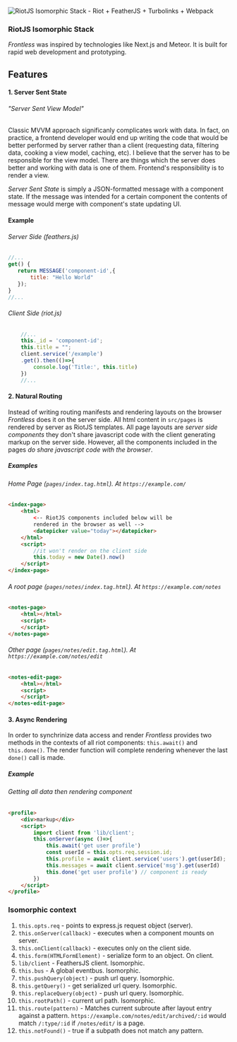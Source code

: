 ![RiotJS Isomorphic Stack - Riot + FeatherJS + Turbolinks + Webpack](https://github.com/nesterow/frontless/raw/master/assets/logos/techs.png)
### RiotJS Isomorphic Stack

_Frontless_ was inspired by technologies like Next.js and Meteor. It is built for rapid web development and prototyping. 

## Features

#### 1. Server Sent State
###### "Server Sent View Model"
Classic MVVM approach significanly complicates work with data. In fact, on practice, a frontend developer would end up writing the code that would be better performed by server rather than a client (requesting data, filtering data, cooking a view model, caching, etc). I believe that the server has to be responsible for the view model. There are things which the server does better and working with data is one of them. Frontend's responsibility is to render a view.

_Server Sent State_ is simply a JSON-formatted message with a component state. If the message was intended for a certain component the contents of message would merge with component's state updating UI.

#### Example
###### Server Side (feathers.js)
```javascript
//...
get() {
   return MESSAGE('component-id',{
       title: "Hello World"
   });
}
//...
```
###### Client Side (riot.js)
```javascript
    //...
    this._id = 'component-id';
    this.title = "";
    client.service('/example')
    .get().then(()=>{
        console.log('Title:', this.title)
    })
    //...
```

#### 2. Natural Routing
Instead of writing routing manifests and rendering layouts on the browser _Frontless_ does it on the server side. All html content in `src/pages` is rendered by server as RiotJS templates. All page layouts are _server side components_ they don't share javascript code with the client generating markup on the server side. However, all the components included in the pages _do share javascript code with the browser_.

##### Examples
###### Home Page (`pages/index.tag.html`). At `https://example.com/`
```html
<index-page>
    <html>
        <-- RiotJS components included below will be 
        rendered in the browser as well -->
        <datepicker value="today"></datepicker>
    </html>
    <script>
        //it won't render on the client side
        this.today = new Date().now()
    </script>
</index-page>
```
###### A root page (`pages/notes/index.tag.html`). At `https://example.com/notes`
```html
<notes-page>
    <html></html>
    <script>
    </script>
</notes-page>
```

###### Other page (`pages/notes/edit.tag.html`). At `https://example.com/notes/edit`
```html
<notes-edit-page>
    <html></html>
    <script>
    </script>
</notes-edit-page>
```

#### 3. Async Rendering
In order to synchrinize data access and render _Frontless_ provides two methods in the contexts of all riot components: `this.await()` and `this.done()`. The render function will complete rendering whenever the last `done()` call is made. 

##### Example
###### Getting all data then rendering component

```html
<profile>
    <div>markup</div>
    <script>
        import client from 'lib/client';
        this.onServer(async ()=>{
            this.await('get user profile')
            const userId = this.opts.req.session.id; 
            this.profile = await client.service('users').get(userId);
            this.messages = await client.service('msg').get(userId)
            this.done('get user profile') // component is ready
        })
    </script>
</profile>
```


### Isomorphic context

1. `this.opts.req` - points to express.js request object (server).
2. `this.onServer(callback)` - executes when a component mounts on server.
3. `this.onClient(callback)` - executes only on the client side.
4. `this.form(HTMLFormElement)` - serialize form to an object. On client.
5. `lib/client` - FeathersJS client. Isomorphic.
6. `this.bus` - A global eventbus. Isomorphic.
7.  `this.pushQuery(object)` - push url query. Isomorphic.
8. `this.getQuery()` - get serialized url query. Isomorphic.
9. `this.replaceQuery(object)` - push url query. Isomorphic.
10. `this.rootPath()` - current url path. Isomorphic.
11. `this.route(pattern)` - Matches current subroute after layout entry against a pattern. `https://example.com/notes/edit/archived/:id` would match `/:type/:id` if `/notes/edit/` is a page.
12. `this.notFound()` - true if a subpath does not match any pattern.


